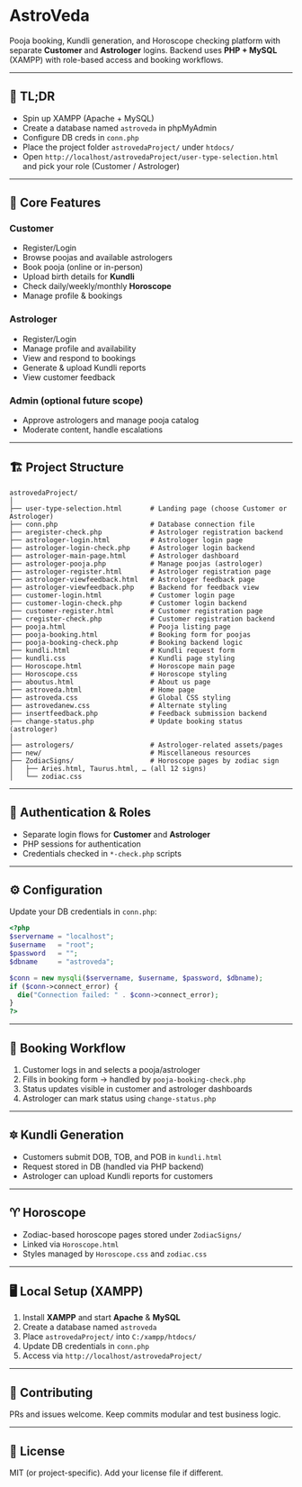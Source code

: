 # AstroVeda

Pooja booking, Kundli generation, and Horoscope checking platform with separate **Customer** and **Astrologer** logins. Backend uses **PHP + MySQL** (XAMPP) with role-based access and booking workflows.

---

## 🚀 TL;DR
- Spin up XAMPP (Apache + MySQL)
- Create a database named `astroveda` in phpMyAdmin
- Configure DB creds in `conn.php`
- Place the project folder `astrovedaProject/` under `htdocs/`
- Open `http://localhost/astrovedaProject/user-type-selection.html` and pick your role (Customer / Astrologer)

---

## 📌 Core Features

### Customer
- Register/Login
- Browse poojas and available astrologers
- Book pooja (online or in-person)
- Upload birth details for **Kundli**
- Check daily/weekly/monthly **Horoscope**
- Manage profile & bookings

### Astrologer
- Register/Login
- Manage profile and availability
- View and respond to bookings
- Generate & upload Kundli reports
- View customer feedback

### Admin (optional future scope)
- Approve astrologers and manage pooja catalog
- Moderate content, handle escalations

---

## 🏗️ Project Structure
```
astrovedaProject/
│
├── user-type-selection.html       # Landing page (choose Customer or Astrologer)
├── conn.php                       # Database connection file
├── aregister-check.php            # Astrologer registration backend
├── astrologer-login.html          # Astrologer login page
├── astrologer-login-check.php     # Astrologer login backend
├── astrologer-main-page.html      # Astrologer dashboard
├── astrologer-pooja.php           # Manage poojas (astrologer)
├── astrologer-register.html       # Astrologer registration page
├── astrologer-viewfeedback.html   # Astrologer feedback page
├── astrologer-viewfeedback.php    # Backend for feedback view
├── customer-login.html            # Customer login page
├── customer-login-check.php       # Customer login backend
├── customer-register.html         # Customer registration page
├── cregister-check.php            # Customer registration backend
├── pooja.html                     # Pooja listing page
├── pooja-booking.html             # Booking form for poojas
├── pooja-booking-check.php        # Booking backend logic
├── kundli.html                    # Kundli request form
├── kundli.css                     # Kundli page styling
├── Horoscope.html                 # Horoscope main page
├── Horoscope.css                  # Horoscope styling
├── aboutus.html                   # About us page
├── astroveda.html                 # Home page
├── astroveda.css                  # Global CSS styling
├── astrovedanew.css               # Alternate styling
├── insertfeedback.php             # Feedback submission backend
├── change-status.php              # Update booking status (astrologer)
│
├── astrologers/                   # Astrologer-related assets/pages
├── new/                           # Miscellaneous resources
├── ZodiacSigns/                   # Horoscope pages by zodiac sign
│   ├── Aries.html, Taurus.html, … (all 12 signs)
│   └── zodiac.css
```

---

## 🔐 Authentication & Roles
- Separate login flows for **Customer** and **Astrologer**
- PHP sessions for authentication
- Credentials checked in `*-check.php` scripts

---

## ⚙️ Configuration
Update your DB credentials in `conn.php`:
```php
<?php
$servername = "localhost";
$username   = "root";
$password   = "";
$dbname     = "astroveda";

$conn = new mysqli($servername, $username, $password, $dbname);
if ($conn->connect_error) {
  die("Connection failed: " . $conn->connect_error);
}
?>
```

---

## 🧮 Booking Workflow
1. Customer logs in and selects a pooja/astrologer
2. Fills in booking form → handled by `pooja-booking-check.php`
3. Status updates visible in customer and astrologer dashboards
4. Astrologer can mark status using `change-status.php`

---

## 🔯 Kundli Generation
- Customers submit DOB, TOB, and POB in `kundli.html`
- Request stored in DB (handled via PHP backend)
- Astrologer can upload Kundli reports for customers

---

## ♈ Horoscope
- Zodiac-based horoscope pages stored under `ZodiacSigns/`
- Linked via `Horoscope.html`
- Styles managed by `Horoscope.css` and `zodiac.css`

---

## 🖥️ Local Setup (XAMPP)
1. Install **XAMPP** and start **Apache** & **MySQL**
2. Create a database named `astroveda`
3. Place `astrovedaProject/` into `C:/xampp/htdocs/`
4. Update DB credentials in `conn.php`
5. Access via `http://localhost/astrovedaProject/`

---

## 🤝 Contributing
PRs and issues welcome. Keep commits modular and test business logic.

---

## 📄 License
MIT (or project-specific). Add your license file if different.
